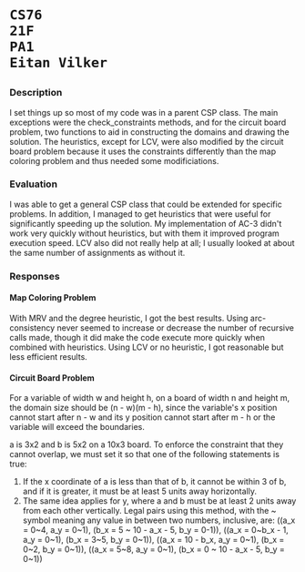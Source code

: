 <h1>

    CS76
    21F
    PA1
    Eitan Vilker

</h1>

### Description
I set things up so most of my code was in a parent CSP class. The main exceptions were the check_constraints methods, and for the circuit board problem, two functions to aid in constructing the domains and drawing the solution. The heuristics, except for LCV, were also modified by the circuit board problem because it uses the constraints differently than the map coloring problem and thus needed some modificiations.


### Evaluation
I was able to get a general CSP class that could be extended for specific problems. In addition, I managed to get heuristics that were useful for significantly speeding up the solution. My implementation of AC-3 didn't work very quickly without heuristics, but with them it improved program execution speed. LCV also did not really help at all; I usually looked at about the same number of assignments as without it.


### Responses

#### Map Coloring Problem
With MRV and the degree heuristic, I got the best results. Using arc-consistency never seemed to increase or decrease the number of recursive calls made, though it did make the code execute more quickly when combined with heuristics. Using LCV or no heuristic, I got reasonable but less efficient results.

#### Circuit Board Problem
For a variable of width w and height h, on a board of width n and height m, the domain size should be (n - w)(m - h), since the variable's x position cannot start after n - w and its y position cannot start after m - h or the variable will exceed the boundaries.

a is 3x2 and b is 5x2 on a 10x3 board. To enforce the constraint that they cannot overlap, we must set it so that one of the following statements is true:
1. If the x coordinate of a is less than that of b, it cannot be within 3 of b, and if it is greater, it must be at least 5 units away horizontally. 
2. The same idea applies for y, where a and b must be at least 2 units away from each other vertically.
Legal pairs using this method, with the ~ symbol meaning any value in between two numbers, inclusive, are: ((a_x = 0~4, a_y = 0~1), (b_x = 5 ~ 10 - a_x - 5, b_y = 0-1)), ((a_x = 0~b_x - 1, a_y = 0~1), (b_x = 3~5, b_y = 0~1)), ((a_x = 10 - b_x, a_y = 0~1), (b_x = 0~2, b_y = 0~1)), ((a_x = 5~8, a_y = 0~1), (b_x = 0 ~ 10 - a_x - 5, b_y = 0~1))
